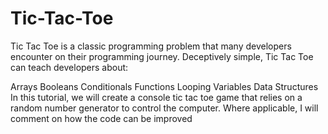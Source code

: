 # Tic-Tac-Toe

Tic Tac Toe is a classic programming problem that many developers encounter on their programming journey. Deceptively simple, Tic Tac Toe can teach developers about:

Arrays
Booleans
Conditionals
Functions
Looping
Variables
Data Structures
In this tutorial, we will create a console tic tac toe game that relies on a random number generator to control the computer. Where applicable, I will comment on how the code can be improved
